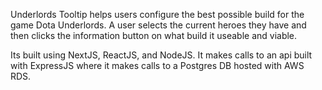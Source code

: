Underlords Tooltip helps users configure the best possible build for the game Dota Underlords. A user selects the current heroes they have and then clicks the information button on what build it useable and viable. 

Its built using NextJS, ReactJS, and NodeJS. It makes calls to an api built with ExpressJS where it makes calls to a Postgres DB hosted with AWS RDS.
